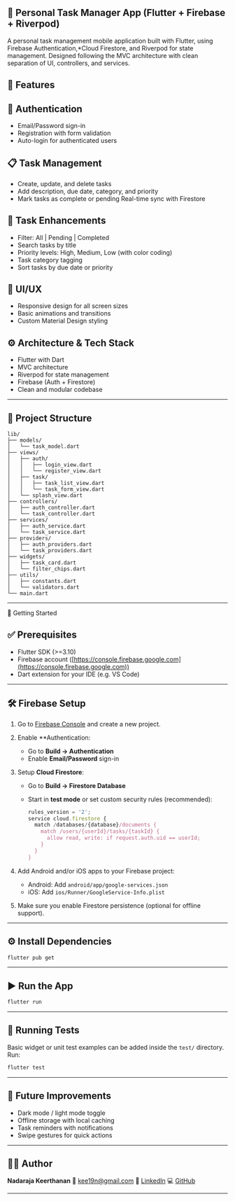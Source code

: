 
## 📝 Personal Task Manager App (Flutter + Firebase + Riverpod)

A personal task management mobile application built with Flutter, using Firebase Authentication,*Cloud Firestore, and Riverpod for state management. Designed following the MVC architecture with clean separation of UI, controllers, and services.


## 🚀 Features

## 🔐 Authentication
 * Email/Password sign-in
 * Registration with form validation
 * Auto-login for authenticated users

## 📋 Task Management
 * Create, update, and delete tasks
 * Add description, due date, category, and priority
 * Mark tasks as complete or pending
 Real-time sync with Firestore

## 🧠 Task Enhancements
 * Filter: All | Pending | Completed
 * Search tasks by title
 * Priority levels: High, Medium, Low (with color coding)
 * Task category tagging
 * Sort tasks by due date or priority

## 🎨 UI/UX
 * Responsive design for all screen sizes
 * Basic animations and transitions
 * Custom Material Design styling

## ⚙️ Architecture & Tech Stack
 * Flutter with Dart
 * MVC architecture
 * Riverpod for state management
 * Firebase (Auth + Firestore)
 * Clean and modular codebase

---

## 📁 Project Structure

```
lib/
├── models/
│   └── task_model.dart
├── views/
│   ├── auth/
│   │   ├── login_view.dart
│   │   └── register_view.dart
│   ├── task/
│   │   ├── task_list_view.dart
│   │   └── task_form_view.dart
│   └── splash_view.dart
├── controllers/
│   ├── auth_controller.dart
│   └── task_controller.dart
├── services/
│   ├── auth_service.dart
│   └── task_service.dart
├── providers/
│   ├── auth_providers.dart
│   └── task_providers.dart
├── widgets/
│   ├── task_card.dart
│   └── filter_chips.dart
├── utils/
│   ├── constants.dart
│   └── validators.dart
└── main.dart
````
---

🔧 Getting Started

## ✅ Prerequisites

* Flutter SDK (>=3.10)
* Firebase account ([https://console.firebase.google.com](https://console.firebase.google.com))
* Dart extension for your IDE (e.g. VS Code)

---

## 🛠️ Firebase Setup

1. Go to [Firebase Console](https://console.firebase.google.com/) and create a new project.
2. Enable **Authentication:

   * Go to **Build → Authentication**
   * Enable **Email/Password** sign-in
3. Setup **Cloud Firestore**:

   * Go to **Build → Firestore Database**
   * Start in **test mode** or set custom security rules (recommended):

     ```js
     rules_version = '2';
     service cloud.firestore {
       match /databases/{database}/documents {
         match /users/{userId}/tasks/{taskId} {
           allow read, write: if request.auth.uid == userId;
         }
       }
     }
     ```
4. Add Android and/or iOS apps to your Firebase project:

   * Android: Add `android/app/google-services.json`
   * iOS: Add `ios/Runner/GoogleService-Info.plist`
5. Make sure you enable Firestore persistence (optional for offline support).

---

## ⚙️ Install Dependencies

```bash
flutter pub get
```

---

## ▶️ Run the App

```bash
flutter run
```

---

## 🧪 Running Tests

Basic widget or unit test examples can be added inside the `test/` directory. Run:

```bash
flutter test
```

---

## 🎯 Future Improvements

* Dark mode / light mode toggle
* Offline storage with local caching
* Task reminders with notifications
* Swipe gestures for quick actions

---


## 🧑‍💻 Author

**Nadaraja Keerthanan**
📧 [kee19n@gmail.com](mailto:kee19n@gmail.com)
🔗 [LinkedIn](https://www.linkedin.com/in/keerthanan-nadaraja-5741aa7a/)
💻 [GitHub](https://github.com/keerthanan19)

---


